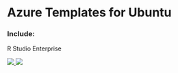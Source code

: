 # Azure Templates for __Ubuntu__ 
### Include:
R Studio Enterprise

<a href="https://portal.azure.com/#create/Microsoft.Template/uri/https%3A%2F%2Fraw.githubusercontent.com%2Fcodez0mb1e%2FMinotaur%2Fmaster%2Fsource%2FARMs%2Fr-server-enterpise--ubuntu%2Fazuredeploy.json" target="_blank">
    <img src="http://azuredeploy.net/deploybutton.png" />
</a>
<a href="http://armviz.io/#/?load=https%3A%2F%2Fraw.githubusercontent.com%2Fcodez0mb1e%2FMinotaur%2Fmaster%2Fsource%2FARMs%2Fr-server-enterpise--ubuntu%2Fazuredeploy.json" target="_blank">
    <img src="http://armviz.io/visualizebutton.png"/>
</a>
